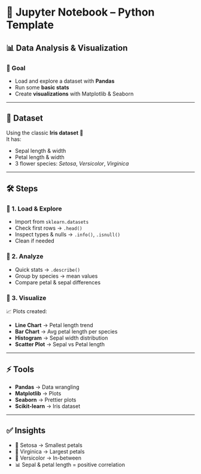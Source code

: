 # 📒 Jupyter Notebook – Python Template  

## 📊 Data Analysis & Visualization  

### 🎯 Goal  
- Load and explore a dataset with **Pandas**  
- Run some **basic stats**  
- Create **visualizations** with Matplotlib & Seaborn  

---

## 📂 Dataset  
Using the classic **Iris dataset** 🌸  
It has:  
- Sepal length & width  
- Petal length & width  
- 3 flower species: *Setosa*, *Versicolor*, *Virginica*  

---

## 🛠 Steps  

### 🔹 1. Load & Explore  
- Import from `sklearn.datasets`  
- Check first rows → `.head()`  
- Inspect types & nulls → `.info()`, `.isnull()`  
- Clean if needed  

### 🔹 2. Analyze  
- Quick stats → `.describe()`  
- Group by species → mean values  
- Compare petal & sepal differences  

### 🔹 3. Visualize  
📈 Plots created:  
- **Line Chart** → Petal length trend  
- **Bar Chart** → Avg petal length per species  
- **Histogram** → Sepal width distribution  
- **Scatter Plot** → Sepal vs Petal length  

---

## ⚡ Tools  
- **Pandas** → Data wrangling  
- **Matplotlib** → Plots  
- **Seaborn** → Prettier plots  
- **Scikit-learn** → Iris dataset  

---

## ✅ Insights  
- 🌱 Setosa → Smallest petals  
- 🌸 Virginica → Largest petals  
- 🍃 Versicolor → In-between  
- 📊 Sepal & petal length = positive correlation  
